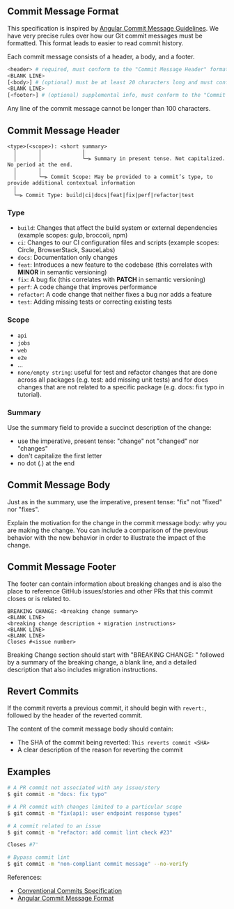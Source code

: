 ## Commit Message Format

This specification is inspired by [Angular Commit Message Guidelines](https://github.com/angular/angular/blob/master/CONTRIBUTING.md#-commit-message-format). We have very precise rules over how our Git commit messages must be formatted. This format leads to easier to read commit history.

Each commit message consists of a header, a body, and a footer.

```sh
<header> # required, must conform to the "Commit Message Header" format below
<BLANK LINE>
[<body>] # (optional) must be at least 20 characters long and must conform to the "Commit Message Body" format below
<BLANK LINE>
[<footer>] # (optional) supplemental info, must conform to the "Commit Message Footer" format below
```

Any line of the commit message cannot be longer than 100 characters.

## Commit Message Header

```
<type>(<scope>): <short summary>
  │       │             │
  │       │             └─⫸ Summary in present tense. Not capitalized. No period at the end.
  │       │
  │       └─⫸ Commit Scope: May be provided to a commit’s type, to provide additional contextual information
  │
  └─⫸ Commit Type: build|ci|docs|feat|fix|perf|refactor|test
```

### Type

- `build`: Changes that affect the build system or external dependencies (example scopes: gulp, broccoli, npm)
- `ci`: Changes to our CI configuration files and scripts (example scopes: Circle, BrowserStack, SauceLabs)
- `docs`: Documentation only changes
- `feat`: Introduces a new feature to the codebase (this correlates with **MINOR** in semantic versioning)
- `fix`: A bug fix (this correlates with **PATCH** in semantic versioning)
- `perf`: A code change that improves performance
- `refactor`: A code change that neither fixes a bug nor adds a feature
- `test`: Adding missing tests or correcting existing tests

### Scope

- `api`
- `jobs`
- `web`
- `e2e`
- ...
- `none/empty string`: useful for test and refactor changes that are done across all packages (e.g. test: add missing unit tests) and for docs changes that are not related to a specific package (e.g. docs: fix typo in tutorial).

### Summary

Use the summary field to provide a succinct description of the change:

- use the imperative, present tense: "change" not "changed" nor "changes"
- don't capitalize the first letter
- no dot (.) at the end

## Commit Message Body

Just as in the summary, use the imperative, present tense: "fix" not "fixed" nor "fixes".

Explain the motivation for the change in the commit message body: why you are making the change. You can include a comparison of the previous behavior with the new behavior in order to illustrate the impact of the change.

## Commit Message Footer

The footer can contain information about breaking changes and is also the place to reference GitHub issues/stories and other PRs that this commit closes or is related to.

```
BREAKING CHANGE: <breaking change summary>
<BLANK LINE>
<breaking change description + migration instructions>
<BLANK LINE>
<BLANK LINE>
Closes #<issue number>
```

Breaking Change section should start with "BREAKING CHANGE: " followed by a summary of the breaking change, a blank line, and a detailed description that also includes migration instructions.

## Revert Commits

If the commit reverts a previous commit, it should begin with `revert:`, followed by the header of the reverted commit.

The content of the commit message body should contain:

- The SHA of the commit being reverted: `This reverts commit <SHA>`
- A clear description of the reason for reverting the commit

## Examples

```sh
# A PR commit not associated with any issue/story
$ git commit -m "docs: fix typo"
```

```sh
# A PR commit with changes limited to a particular scope
$ git commit -m "fix(api): user endpoint response types"
```

```sh
# A commit related to an issue
$ git commit -m "refactor: add commit lint check #23"

Closes #7'
```

```sh
# Bypass commit lint
$ git commit -m "non-compliant commit message" --no-verify
```

References:

- [Conventional Commits Specification](https://www.conventionalcommits.org/en/v1.0.0-beta.2/#specification)
- [Angular Commit Message Format](https://github.com/angular/angular/blob/master/CONTRIBUTING.md#-commit-message-format)
